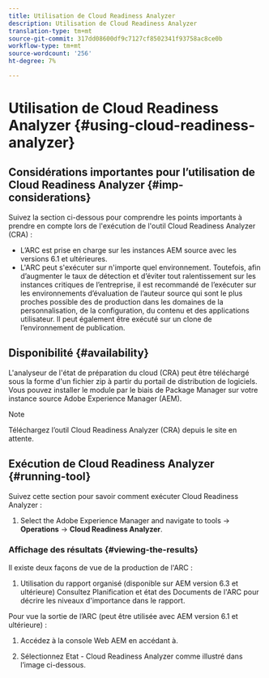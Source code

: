 ```yaml
---
title: Utilisation de Cloud Readiness Analyzer
description: Utilisation de Cloud Readiness Analyzer
translation-type: tm+mt
source-git-commit: 317dd08600df9c7127cf8502341f93758ac8ce0b
workflow-type: tm+mt
source-wordcount: '256'
ht-degree: 7%

---
```



# Utilisation de Cloud Readiness Analyzer {#using-cloud-readiness-analyzer}

## Considérations importantes pour l’utilisation de Cloud Readiness Analyzer {#imp-considerations}

Suivez la section ci-dessous pour comprendre les points importants à prendre en compte lors de l&#39;exécution de l&#39;outil Cloud Readiness Analyzer (CRA) :

* L’ARC est prise en charge sur les instances AEM source avec les versions 6.1 et ultérieures.
* L&#39;ARC peut s&#39;exécuter sur n&#39;importe quel environnement. Toutefois, afin d’augmenter le taux de détection et d’éviter tout ralentissement sur les instances critiques de l’entreprise, il est recommandé de l’exécuter sur les environnements d’évaluation de l’auteur source qui sont le plus proches possible des  de production dans les domaines de la personnalisation, de la configuration, du contenu et des applications utilisateur. Il peut également être exécuté sur un clone de l’environnement de publication.

## Disponibilité {#availability}

L&#39;analyseur de l&#39;état de préparation du cloud (CRA) peut être téléchargé sous la forme d&#39;un fichier zip à partir du portail de distribution de logiciels. Vous pouvez installer le module par le biais de Package Manager sur votre instance source Adobe Experience Manager (AEM).

>[!NOTE]
>Téléchargez l’outil Cloud Readiness Analyzer (CRA) depuis le site en attente.

## Exécution de Cloud Readiness Analyzer {#running-tool}

Suivez cette section pour savoir comment exécuter Cloud Readiness Analyzer :

1. Select the Adobe Experience Manager and navigate to tools -> **Operations** -> **Cloud Readiness Analyzer**.

### Affichage des résultats {#viewing-the-results}

Il existe deux façons de vue de la production de l&#39;ARC :

1. Utilisation du rapport organisé (disponible sur AEM version 6.3 et ultérieure) Consultez Planification et état des Documents de l&#39;ARC pour décrire les niveaux d&#39;importance dans le rapport.

Pour vue la sortie de l’ARC (peut être utilisée avec AEM version 6.1 et ultérieure) :

1. Accédez à la console Web AEM en accédant à.

1. Sélectionnez Etat - Cloud Readiness Analyzer comme illustré dans l’image ci-dessous.